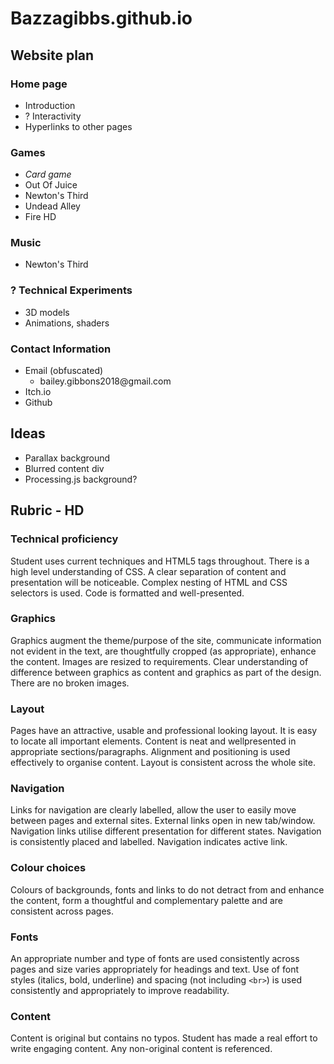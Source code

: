 # Bazzagibbs.github.io
## Website plan
### Home page
  - Introduction
  - ? Interactivity
  - Hyperlinks to other pages

### Games
  - _Card game_
  - Out Of Juice
  - Newton's Third
  - Undead Alley
  - Fire HD

### Music
  - Newton's Third

### ? Technical Experiments
  - 3D models
  - Animations, shaders
### Contact Information
  - Email (obfuscated)
    - &#98;&#97;&#105;&#108;&#101;&#121;&#46;&#103;&#105;&#98;&#98;&#111;&#110;&#115;&#50;&#48;&#49;&#56;&#64;&#103;&#109;&#97;&#105;&#108;&#46;&#99;&#111;&#109;
  - Itch.io
  - Github
## Ideas
  - Parallax background
  - Blurred content div
  - Processing.js background?

## __Rubric - HD__
### Technical proficiency
Student uses current techniques and HTML5 tags throughout. There is a high level understanding of CSS. A clear separation of content and presentation will be noticeable. Complex nesting of HTML and CSS selectors is used. Code is formatted and well-presented.

### Graphics
Graphics augment the theme/purpose of the site, communicate information not evident in the text, are thoughtfully cropped (as appropriate), enhance the content. Images are resized to requirements. Clear understanding of difference between graphics as content and graphics as part of the design. There are no broken images. 

### Layout
Pages have an attractive, usable and professional looking layout. It is easy to locate all important elements. Content is neat and wellpresented in appropriate sections/paragraphs. Alignment and positioning is used effectively to organise content.  Layout is consistent across the whole site.

### Navigation
Links for navigation are clearly labelled, allow the user to easily move between pages and external sites. External links open in new tab/window. Navigation  links utilise different presentation for different states. Navigation is consistently placed and labelled. Navigation indicates active link.

### Colour choices
Colours of backgrounds, fonts and links to do not detract from and enhance the content, form a thoughtful and complementary palette and are consistent across pages.

### Fonts
An appropriate number and type of fonts are used consistently across pages and size varies appropriately for headings and text. Use of font styles (italics, bold, underline) and spacing (not including `<br>`) is used consistently and appropriately to improve readability. 

### Content
Content is original but contains no typos. Student has made a real effort to write engaging content. Any non-original content is referenced.